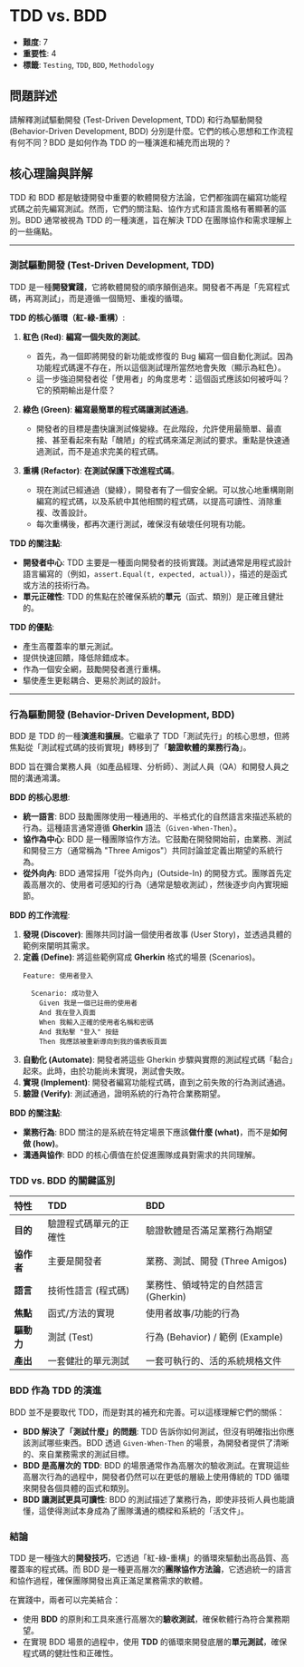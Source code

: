 # TDD vs. BDD

- **難度**: 7
- **重要性**: 4
- **標籤**: `Testing`, `TDD`, `BDD`, `Methodology`

## 問題詳述

請解釋測試驅動開發 (Test-Driven Development, TDD) 和行為驅動開發 (Behavior-Driven Development, BDD) 分別是什麼。它們的核心思想和工作流程有何不同？BDD 是如何作為 TDD 的一種演進和補充而出現的？

## 核心理論與詳解

TDD 和 BDD 都是敏捷開發中重要的軟體開發方法論，它們都強調在編寫功能程式碼之前先編寫測試。然而，它們的關注點、協作方式和語言風格有著顯著的區別。BDD 通常被視為 TDD 的一種演進，旨在解決 TDD 在團隊協作和需求理解上的一些痛點。

---

### 測試驅動開發 (Test-Driven Development, TDD)

TDD 是一種**開發實踐**，它將軟體開發的順序顛倒過來。開發者不再是「先寫程式碼，再寫測試」，而是遵循一個簡短、重複的循環。

**TDD 的核心循環（紅-綠-重構）**:

1.  **紅色 (Red)**: **編寫一個失敗的測試**。
    -   首先，為一個即將開發的新功能或修復的 Bug 編寫一個自動化測試。因為功能程式碼還不存在，所以這個測試理所當然地會失敗（顯示為紅色）。
    -   這一步強迫開發者從「使用者」的角度思考：這個函式應該如何被呼叫？它的預期輸出是什麼？

2.  **綠色 (Green)**: **編寫最簡單的程式碼讓測試通過**。
    -   開發者的目標是盡快讓測試條變綠。在此階段，允許使用最簡單、最直接、甚至看起來有點「醜陋」的程式碼來滿足測試的要求。重點是快速通過測試，而不是追求完美的程式碼。

3.  **重構 (Refactor)**: **在測試保護下改進程式碼**。
    -   現在測試已經通過（變綠），開發者有了一個安全網。可以放心地重構剛剛編寫的程式碼，以及系統中其他相關的程式碼，以提高可讀性、消除重複、改善設計。
    -   每次重構後，都再次運行測試，確保沒有破壞任何現有功能。

**TDD 的關注點**:
-   **開發者中心**: TDD 主要是一種面向開發者的技術實踐。測試通常是用程式設計語言編寫的（例如，`assert.Equal(t, expected, actual)`），描述的是函式或方法的技術行為。
-   **單元正確性**: TDD 的焦點在於確保系統的**單元**（函式、類別）是正確且健壯的。

**TDD 的優點**:
-   產生高覆蓋率的單元測試。
-   提供快速回饋，降低除錯成本。
-   作為一個安全網，鼓勵開發者進行重構。
-   驅使產生更鬆耦合、更易於測試的設計。

---

### 行為驅動開發 (Behavior-Driven Development, BDD)

BDD 是 TDD 的一種**演進和擴展**。它繼承了 TDD「測試先行」的核心思想，但將焦點從「測試程式碼的技術實現」轉移到了「**驗證軟體的業務行為**」。

BDD 旨在彌合業務人員（如產品經理、分析師）、測試人員（QA）和開發人員之間的溝通鴻溝。

**BDD 的核心思想**:
-   **統一語言**: BDD 鼓勵團隊使用一種通用的、半格式化的自然語言來描述系統的行為。這種語言通常遵循 **Gherkin** 語法（`Given-When-Then`）。
-   **協作為中心**: BDD 是一種團隊協作方法。它鼓勵在開發開始前，由業務、測試和開發三方（通常稱為 "Three Amigos"）共同討論並定義出期望的系統行為。
-   **從外向內**: BDD 通常採用「從外向內」(Outside-In) 的開發方式。團隊首先定義高層次的、使用者可感知的行為（通常是驗收測試），然後逐步向內實現細節。

**BDD 的工作流程**:

1.  **發現 (Discover)**: 團隊共同討論一個使用者故事 (User Story)，並透過具體的範例來闡明其需求。
2.  **定義 (Define)**: 將這些範例寫成 **Gherkin** 格式的場景 (Scenarios)。
    ```gherkin
    Feature: 使用者登入

      Scenario: 成功登入
        Given 我是一個已註冊的使用者
        And 我在登入頁面
        When 我輸入正確的使用者名稱和密碼
        And 我點擊 "登入" 按鈕
        Then 我應該被重新導向到我的儀表板頁面
    ```
3.  **自動化 (Automate)**: 開發者將這些 Gherkin 步驟與實際的測試程式碼「黏合」起來。此時，由於功能尚未實現，測試會失敗。
4.  **實現 (Implement)**: 開發者編寫功能程式碼，直到之前失敗的行為測試通過。
5.  **驗證 (Verify)**: 測試通過，證明系統的行為符合業務期望。

**BDD 的關注點**:
-   **業務行為**: BDD 關注的是系統在特定場景下應該**做什麼 (what)**，而不是**如何做 (how)**。
-   **溝通與協作**: BDD 的核心價值在於促進團隊成員對需求的共同理解。

### TDD vs. BDD 的關鍵區別

| 特性 | TDD | BDD |
| :--- | :--- | :--- |
| **目的** | 驗證程式碼單元的正確性 | 驗證軟體是否滿足業務行為期望 |
| **協作者** | 主要是開發者 | 業務、測試、開發 (Three Amigos) |
| **語言** | 技術性語言 (程式碼) | 業務性、領域特定的自然語言 (Gherkin) |
| **焦點** | 函式/方法的實現 | 使用者故事/功能的行為 |
| **驅動力** | 測試 (Test) | 行為 (Behavior) / 範例 (Example) |
| **產出** | 一套健壯的單元測試 | 一套可執行的、活的系統規格文件 |

### BDD 作為 TDD 的演進

BDD 並不是要取代 TDD，而是對其的補充和完善。可以這樣理解它們的關係：
-   **BDD 解決了「測試什麼」的問題**: TDD 告訴你如何測試，但沒有明確指出你應該測試哪些東西。BDD 透過 `Given-When-Then` 的場景，為開發者提供了清晰的、來自業務需求的測試目標。
-   **BDD 是高層次的 TDD**: BDD 的場景通常作為高層次的驗收測試。在實現這些高層次行為的過程中，開發者仍然可以在更低的層級上使用傳統的 TDD 循環來開發各個具體的函式和類別。
-   **BDD 讓測試更具可讀性**: BDD 的測試描述了業務行為，即使非技術人員也能讀懂，這使得測試本身成為了團隊溝通的橋樑和系統的「活文件」。

### 結論

TDD 是一種強大的**開發技巧**，它透過「紅-綠-重構」的循環來驅動出高品質、高覆蓋率的程式碼。而 BDD 是一種更高層次的**團隊協作方法論**，它透過統一的語言和協作過程，確保團隊開發出真正滿足業務需求的軟體。

在實踐中，兩者可以完美結合：
-   使用 **BDD** 的原則和工具來進行高層次的**驗收測試**，確保軟體行為符合業務期望。
-   在實現 BDD 場景的過程中，使用 **TDD** 的循環來開發底層的**單元測試**，確保程式碼的健壯性和正確性。
